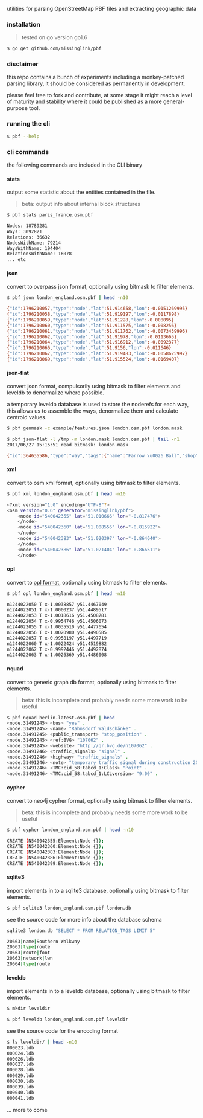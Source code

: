 
utilities for parsing OpenStreetMap PBF files and extracting geographic data

### installation

> tested on go version go1.6

```bash
$ go get github.com/missinglink/pbf
```

### disclaimer

this repo contains a bunch of experiments including a monkey-patched parsing library, it should be considered as permanently in development.

please feel free to fork and contribute, at some stage it might reach a level of maturity and stability where it could be published as a more general-purpose tool.

### running the cli

```bash
$ pbf --help
```

### cli commands

the following commands are included in the CLI binary

#### stats

output some statistic about the entities contained in the file.

> beta: output info about internal block structures

```bash
$ pbf stats paris_france.osm.pbf

Nodes: 18789281
Ways: 3092821
Relations: 36632
NodesWithName: 79214
WaysWithName: 194404
RelationsWithName: 16078
... etc
```

#### json

convert to overpass json format, optionally using bitmask to filter elements.

```bash
$ pbf json london_england.osm.pbf | head -n10

{"id":1796210057,"type":"node","lat":51.914658,"lon":-0.0151269995}
{"id":1796210058,"type":"node","lat":51.919197,"lon":-0.0117898}
{"id":1796210059,"type":"node","lat":51.91228,"lon":-0.008095}
{"id":1796210060,"type":"node","lat":51.911575,"lon":-0.008256}
{"id":1796210061,"type":"node","lat":51.911762,"lon":-0.0073439996}
{"id":1796210062,"type":"node","lat":51.91978,"lon":-0.0113665}
{"id":1796210064,"type":"node","lat":51.916912,"lon":-0.0092377}
{"id":1796210066,"type":"node","lat":51.9156,"lon":-0.011646}
{"id":1796210067,"type":"node","lat":51.919483,"lon":-0.0058625997}
{"id":1796210069,"type":"node","lat":51.915524,"lon":-0.0169407}
```

#### json-flat

convert json format, compulsorily using bitmask to filter elements and leveldb to denormalize where possible.

a temporary leveldb database is used to store the noderefs for each way, this allows us to assemble the ways, denormalize them and calculate centroid values.

```bash
$ pbf genmask -c example/features.json london.osm.pbf london.mask

$ pbf json-flat -l /tmp -m london.mask london.osm.pbf | tail -n1
2017/06/27 15:15:51 read bitmask: london.mask

{"id":364635586,"type":"way","tags":{"name":"Farrow \u0026 Ball","shop":"paint"},"centroid":{"lat":51.5147032,"lon":-0.1951142}}
```

#### xml

convert to osm xml format, optionally using bitmask to filter elements.

```bash
$ pbf xml london_england.osm.pbf | head -n10

<?xml version="1.0" encoding="UTF-8"?>
<osm version="0.6" generator="missinglink/pbf">
	<node id="540042355" lat="51.010666" lon="-0.817476">
	</node>
	<node id="540042360" lat="51.008556" lon="-0.815922">
	</node>
	<node id="540042383" lat="51.020397" lon="-0.864640">
	</node>
	<node id="540042386" lat="51.021404" lon="-0.866511">
	</node>
```

#### opl

convert to [opl format](http://osmcode.org/opl-file-format/), optionally using bitmask to filter elements.

```bash
$ pbf opl london_england.osm.pbf | head -n10

n1244022050 T x-1.0038857 y51.4467049
n1244022051 T x-1.0000237 y51.4489517
n1244022053 T x-1.0018616 y51.4508781
n1244022054 T x-0.9954746 y51.4506073
n1244022055 T x-1.0035510 y51.4477654
n1244022056 T x-1.0020980 y51.4490585
n1244022057 T x-0.9958197 y51.4497719
n1244022060 T x-1.0022424 y51.4519882
n1244022062 T x-0.9992446 y51.4492874
n1244022063 T x-1.0026369 y51.4486008
```

#### nquad

convert to generic graph db format, optionally using bitmask to filter elements.

> beta: this is incomplete and probably needs some more work to be useful

```bash
$ pbf nquad berlin-latest.osm.pbf | head
<node.31491245> <bus> "yes" .
<node.31491245> <name> "Rahnsdorf Waldschänke" .
<node.31491245> <public_transport> "stop_position" .
<node.31491245> <ref:BVG> "107062" .
<node.31491245> <website> "http://qr.bvg.de/h107062" .
<node.31491246> <traffic_signals> "signal" .
<node.31491246> <highway> "traffic_signals" .
<node.31491246> <note> "temporary traffic signal during construction 2016 April-Nov" .
<node.31491246> <TMC:cid_58:tabcd_1:Class> "Point" .
<node.31491246> <TMC:cid_58:tabcd_1:LCLversion> "9.00" .
```

#### cypher

convert to neo4j cypher format, optionally using bitmask to filter elements.

> beta: this is incomplete and probably needs some more work to be useful

```bash
$ pbf cypher london_england.osm.pbf | head -n10

CREATE (N540042355:Element:Node {});
CREATE (N540042360:Element:Node {});
CREATE (N540042383:Element:Node {});
CREATE (N540042386:Element:Node {});
CREATE (N540042399:Element:Node {});
```

#### sqlite3

import elements in to a sqlite3 database, optionally using bitmask to filter elements.

```bash
$ pbf sqlite3 london_england.osm.pbf london.db
```

see the source code for more info about the database schema

```bash
sqlite3 london.db "SELECT * FROM RELATION_TAGS LIMIT 5"

20663|name|Southern Walkway
20663|type|route
20663|route|foot
20663|network|lwn
20664|type|route
```

#### leveldb

import elements in to a leveldb database, optionally using bitmask to filter elements.

```bash
$ mkdir leveldir

$ pbf leveldb london_england.osm.pbf leveldir
```

see the source code for the encoding format

```bash
$ ls leveldir/ | head -n10
000023.ldb
000024.ldb
000026.ldb
000027.ldb
000028.ldb
000029.ldb
000030.ldb
000039.ldb
000040.ldb
000041.ldb
```

... more to come
